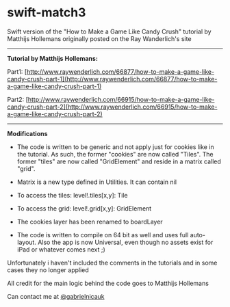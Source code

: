 swift-match3
============

Swift version of the "How to Make a Game Like Candy Crush" tutorial by Matthijs Hollemans originally posted on the Ray Wanderlich's site

****

**Tutorial by Matthijs Hollemans:**

Part1: [http://www.raywenderlich.com/66877/how-to-make-a-game-like-candy-crush-part-1](http://www.raywenderlich.com/66877/how-to-make-a-game-like-candy-crush-part-1)

Part2: [http://www.raywenderlich.com/66915/how-to-make-a-game-like-candy-crush-part-2](http://www.raywenderlich.com/66915/how-to-make-a-game-like-candy-crush-part-2)


****

**Modifications**

* The code is written to be generic and not apply just for cookies like in the tutorial. As such, the former "cookies" are now called "Tiles". The former "tiles" are now called "GridElement" and reside in a matrix called "grid". 
* Matrix is a new type defined in Utilities. It can contain nil

* To access the tiles: level!.tiles[x,y]: Tile
* To access the grid: level!.grid[x,y]: GridElement
 
* The cookies layer has been renamed to boardLayer
 
* The code is written to compile on 64 bit as well and uses full auto-layout. Also the app is now Universal, even though no assets exist for iPad or whatever comes next ;)

Unfortunately i haven't included the comments in the tutorials and in some cases they no longer applied

All credit for the main logic behind the code goes to Matthijs Hollemans

Can contact me at [@gabrielnicauk](https://twitter.com/gabrielnicauk)